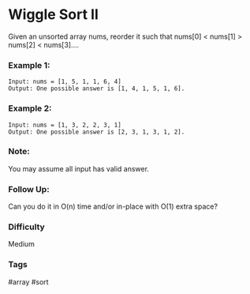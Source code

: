 # Wiggle Sort II

Given an unsorted array nums, reorder it such that nums[0] < nums[1] > nums[2] < nums[3]....

### Example 1:

```
Input: nums = [1, 5, 1, 1, 6, 4]
Output: One possible answer is [1, 4, 1, 5, 1, 6].
```

### Example 2:

```
Input: nums = [1, 3, 2, 2, 3, 1]
Output: One possible answer is [2, 3, 1, 3, 1, 2].
```

### Note:

You may assume all input has valid answer.

### Follow Up:

Can you do it in O(n) time and/or in-place with O(1) extra space?

### Difficulty

Medium

### Tags

#array #sort
